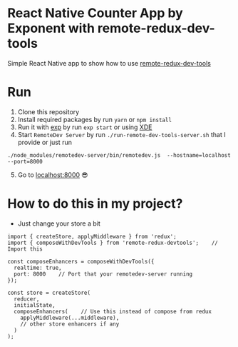 React Native Counter App by Exponent with remote-redux-dev-tools
===
Simple React Native app to show how to use [remote-redux-dev-tools](https://github.com/zalmoxisus/remote-redux-devtools)

# Run
1. Clone this repository
2. Install required packages by run `yarn` or `npm install`
3. Run it with [exp](https://github.com/exponent/exp) by run `exp start` or using [XDE](https://github.com/exponent/xde/releases)
4. Start `RemoteDev Server` by run `./run-remote-dev-tools-server.sh` that I provide or just run 
```
./node_modules/remotedev-server/bin/remotedev.js  --hostname=localhost --port=8000
```
5. Go to [localhost:8000](http://localhost:8000) 😎

# How to do this in my project?
- Just change your store a bit
```
import { createStore, applyMiddleware } from 'redux';
import { composeWithDevTools } from 'remote-redux-devtools';    // Import this

const composeEnhancers = composeWithDevTools({
  realtime: true,
  port: 8000    // Port that your remotedev-server running
});

const store = createStore(
  reducer,
  initialState,
  composeEnhancers(    // Use this instead of compose from redux
    applyMiddleware(...middleware),
    // other store enhancers if any
  )
);

```